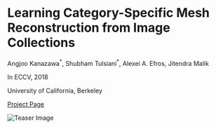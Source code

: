 # Learning Category-Specific Mesh Reconstruction from Image Collections

Angjoo Kanazawa<sup>\*</sup>, Shubham Tulsiani<sup>\*</sup>, Alexei A. Efros, Jitendra Malik

In ECCV, 2018

University of California, Berkeley

[Project Page](https://akanazawa.github.io/cmr/)

![Teaser Image](https://akanazawa.github.io/cmr/resources/images/teaser.png)

